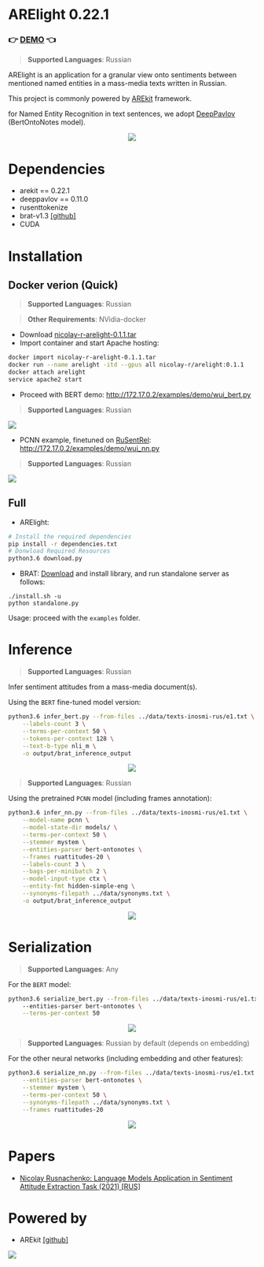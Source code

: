 # ARElight 0.22.1

### :point_right: [DEMO](#docker-verion-quick) :point_left:

> **Supported Languages**: Russian

ARElight is an application for a granular view onto sentiments between mentioned named entities in a mass-media texts written in Russian.

This project is commonly powered by [AREkit](https://github.com/nicolay-r/AREkit) framework.

for Named Entity Recognition in text sentences, 
we adopt [DeepPavlov](https://github.com/deepmipt/DeepPavlov)  (BertOntoNotes model).

<p align="center">
    <img src="logo.png"/>
</p>


# Dependencies

* arekit == 0.22.1
* deeppavlov == 0.11.0
* rusenttokenize
* brat-v1.3 [[github]](https://github.com/nlplab/brat)
* CUDA


# Installation


## Docker verion (Quick)

> **Supported Languages**: Russian

> **Other Requirements**: NVidia-docker

* Download [nicolay-r-arelight-0.1.1.tar](https://disk.yandex.ru/d/XXJUXEeaJbqNbA)
* Import container and start Apache hosting: 
```bash
docker import nicolay-r-arelight-0.1.1.tar 
docker run --name arelight -itd --gpus all nicolay-r/arelight:0.1.1
docker attach arelight
service apache2 start
```
* Proceed with BERT demo: http://172.17.0.2/examples/demo/wui_bert.py

> **Supported Languages**: Russian

![](docs/demo.png)

* PCNN example, finetuned on [RuSentRel](https://github.com/nicolay-r/RuSentRel):
http://172.17.0.2/examples/demo/wui_nn.py

> **Supported Languages**: Russian

![](docs/demo_pcnn.png)

## Full 
* ARElight:
```bash
# Install the required dependencies
pip install -r dependencies.txt
# Donwload Required Resources
python3.6 download.py
```

* BRAT: [Download](https://github.com/nlplab/brat/releases/tag/v1.3_Crunchy_Frog) 
  and install library, and run standalone server as follows:
```
./install.sh -u
python standalone.py
```

Usage: proceed with the `examples` folder.

# Inference

> **Supported Languages**: Russian

Infer sentiment attitudes from a mass-media document(s).

Using the `BERT` fine-tuned model version:
```bash
python3.6 infer_bert.py --from-files ../data/texts-inosmi-rus/e1.txt \
    --labels-count 3 \
    --terms-per-context 50 \
    --tokens-per-context 128 \
    --text-b-type nli_m \
    -o output/brat_inference_output
```
<p align="center">
    <img src="docs/inference-bert-e1.png"/>
</p>

> **Supported Languages**: Russian

Using the pretrained `PCNN` model (including frames annotation):
```bash
python3.6 infer_nn.py --from-files ../data/texts-inosmi-rus/e1.txt \
    --model-name pcnn \
    --model-state-dir models/ \
    --terms-per-context 50 \
    --stemmer mystem \
    --entities-parser bert-ontonotes \
    --frames ruattitudes-20 \
    --labels-count 3 \
    --bags-per-minibatch 2 \
    --model-input-type ctx \
    --entity-fmt hidden-simple-eng \
    --synonyms-filepath ../data/synonyms.txt \
    -o output/brat_inference_output
```

<p align="center">
    <img src="docs/inference-pcnn-e1.png"/>
</p>

# Serialization 

> **Supported Languages**: Any

For the `BERT` model:
```bash
python3.6 serialize_bert.py --from-files ../data/texts-inosmi-rus/e1.txt 
    --entities-parser bert-ontonotes \
    --terms-per-context 50 
```

<p align="center">
    <img src="docs/samples-bert.png">
</p>

> **Supported Languages**: Russian by default (depends on embedding)

For the other neural networks (including embedding and other features):
```bash
python3.6 serialize_nn.py --from-files ../data/texts-inosmi-rus/e1.txt \
    --entities-parser bert-ontonotes \
    --stemmer mystem \
    --terms-per-context 50 \
    --synonyms-filepath ../data/synonyms.txt \
    --frames ruattitudes-20 
```

<p align="center">
    <img src="docs/samples-nn.png"/>
</p>

# Papers

* [Nicolay Rusnachenko: Language Models Application in Sentiment Attitude Extraction Task (2021) [RUS]](https://nicolay-r.github.io/website/data/rusnachenko2021language.pdf)

# Powered by

* AREkit [[github]](https://github.com/nicolay-r/AREkit)

<p float="left">
<a href="https://github.com/nicolay-r/AREkit"><img src="docs/arekit_logo.png"/></a>
</p>
